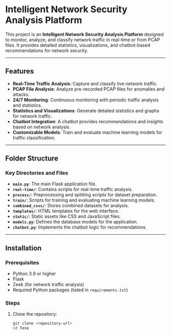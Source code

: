 # Intelligent Network Security Analysis Platform

This project is an **Intelligent Network Security Analysis Platform** designed to monitor, analyze, and classify network traffic in real-time or from PCAP files. It provides detailed statistics, visualizations, and chatbot-based recommendations for network security.

---

## Features

- **Real-Time Traffic Analysis**: Capture and classify live network traffic.
- **PCAP File Analysis**: Analyze pre-recorded PCAP files for anomalies and attacks.
- **24/7 Monitoring**: Continuous monitoring with periodic traffic analysis and statistics.
- **Statistics and Visualizations**: Generate detailed statistics and graphs for network traffic.
- **Chatbot Integration**: A chatbot provides recommendations and insights based on network analysis.
- **Customizable Models**: Train and evaluate machine learning models for traffic classification.

---

## Folder Structure

### Key Directories and Files

- **`main.py`**: The main Flask application file.
- **`real-time/`**: Contains scripts for real-time traffic analysis.
- **`process/`**: Preprocessing and splitting scripts for dataset preparation.
- **`train/`**: Scripts for training and evaluating machine learning models.
- **`combined_csvs/`**: Stores combined datasets for analysis.
- **`templates/`**: HTML templates for the web interface.
- **`static/`**: Static assets like CSS and JavaScript files.
- **`models.py`**: Defines the database models for the application.
- **`chatbot.py`**: Implements the chatbot logic for recommendations.

---

## Installation

### Prerequisites

- Python 3.9 or higher
- Flask
- Zeek (for network traffic analysis)
- Required Python packages (listed in `requirements.txt`)

### Steps

1. Clone the repository:

   ```bash
   git clone <repository-url>
   cd Tese
